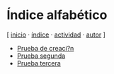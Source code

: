 # Índice alfabético
[ [inicio](https://github.com/jucardus/jucardus.github.io/blob/main/index.md) · [índice](https://github.com/jucardus/jucardus.github.io/blob/main/indice.md) · [actividad](https://github.com/jucardus/jucardus.github.io/blob/main/actividad.md) · [autor](https://jucardus.github.io) ]


* [Prueba de creaci?n](https://github.com/jucardus/jucardus.github.io/blob/main/p/r/u/prueba.md)
* [Prueba segunda](https://github.com/jucardus/jucardus.github.io/blob/main/p/r/u/prueba-dos.md)
* [Prueba tercera](https://github.com/jucardus/jucardus.github.io/blob/main/p/r/u/prueba-tercera.md)